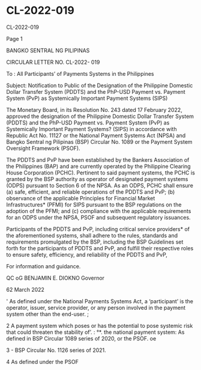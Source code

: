 # CL-2022-019

CL-2022-019

Page 1

BANGKO SENTRAL NG PILIPINAS

CIRCULAR LETTER NO. CL-2022- 019

To : All Participants’ of Payments Systems in the Philippines

Subject: Notification to Public of the Designation of the Philippine Domestic Dollar Transfer System (PDDTS) and the PhP-USD Payment vs. Payment System (PvP) as Systemically Important Payment Systems (SIPS)

The Monetary Board, in its Resolution No. 243 dated 17 February 2022, approved the designation of the Philippine Domestic Dollar Transfer System (PDDTS) and the PhP-USD Payment vs. Payment System (PvP) as Systemically Important Payment Systems? (SIPS) in accordance with Republic Act No. 11127 or the National Payment Systems Act (NPSA) and Bangko Sentral ng Pilipinas (BSP) Circular No. 1089 or the Payment System Oversight Framework (PSOF).

The PDDTS and PvP have been established by the Bankers Association of the Philippines (BAP) and are currently operated by the Philippine Clearing House Corporation (PCHC). Pertinent to said payment systems, the PCHC is granted by the BSP authority as operator of designated payment systems (ODPS) pursuant to Section 6 of the NPSA. As an ODPS, PCHC shall ensure (a) safe, efficient, and reliable operations of the PDDTS and PvP; (b) observance of the applicable Principles for Financial Market Infrastructures* (PFMI) for SIPS pursuant to the BSP regulations on the adoption of the PFMI; and (c) compliance with the applicable requirements for an ODPS under the NPSA, PSOF and subsequent regulatory issuances.

Participants of the PDDTS and PvP, including critical service providers* of the aforementioned systems, shall adhere to the rules, standards and requirements promulgated by the BSP, including the BSP Guidelines set forth for the participants of PDDTS and PvP, and fulfill their respective roles to ensure safety, efficiency, and reliability of the PDDTS and PvP,

For information and guidance.

QC oG BENJAMIN E. DIOKNO Governor

62 March 2022

' As defined under the National Payments Systems Act, a ‘participant’ is the operator, issuer, service provider, or any person involved in the payment system other than the end-user. ;

2 A payment system which poses or has the potential to pose systemic risk that could threaten the stability of’. : °*. the national payment system: As defined in BSP Circular 1089 series of 2020, or the PSOF. oe

3 - BSP Circular No. 1126 series of 2021.

4 As defined under the PSOF